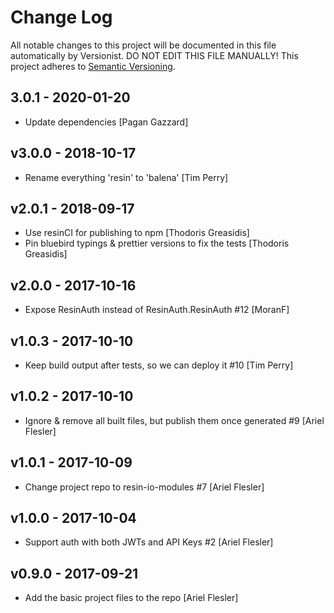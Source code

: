 # Change Log

All notable changes to this project will be documented in this file
automatically by Versionist. DO NOT EDIT THIS FILE MANUALLY!
This project adheres to [Semantic Versioning](http://semver.org/).

## 3.0.1 - 2020-01-20

* Update dependencies [Pagan Gazzard]

## v3.0.0 - 2018-10-17

* Rename everything 'resin' to 'balena' [Tim Perry]

## v2.0.1 - 2018-09-17

* Use resinCI for publishing to npm [Thodoris Greasidis]
* Pin bluebird typings & prettier versions to fix the tests [Thodoris Greasidis]

## v2.0.0 - 2017-10-16

* Expose ResinAuth instead of ResinAuth.ResinAuth #12 [MoranF]

## v1.0.3 - 2017-10-10

* Keep build output after tests, so we can deploy it #10 [Tim Perry]

## v1.0.2 - 2017-10-10

* Ignore & remove all built files, but publish them once generated #9 [Ariel Flesler]

## v1.0.1 - 2017-10-09

* Change project repo to resin-io-modules #7 [Ariel Flesler]

## v1.0.0 - 2017-10-04

* Support auth with both JWTs and API Keys #2 [Ariel Flesler]

## v0.9.0 - 2017-09-21

* Add the basic project files to the repo [Ariel Flesler]
